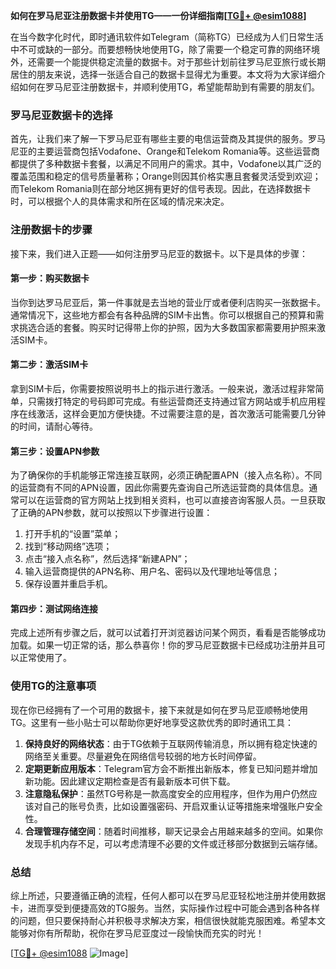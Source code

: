 **如何在罗马尼亚注册数据卡并使用TG——一份详细指南[[TG💪+ @esim1088](https://t.me/s/esim1088)]**

在当今数字化时代，即时通讯软件如Telegram（简称TG）已经成为人们日常生活中不可或缺的一部分。而要想畅快地使用TG，除了需要一个稳定可靠的网络环境外，还需要一个能提供稳定流量的数据卡。对于那些计划前往罗马尼亚旅行或长期居住的朋友来说，选择一张适合自己的数据卡显得尤为重要。本文将为大家详细介绍如何在罗马尼亚注册数据卡，并顺利使用TG，希望能帮助到有需要的朋友们。

### 罗马尼亚数据卡的选择

首先，让我们来了解一下罗马尼亚有哪些主要的电信运营商及其提供的服务。罗马尼亚的主要运营商包括Vodafone、Orange和Telekom Romania等。这些运营商都提供了多种数据卡套餐，以满足不同用户的需求。其中，Vodafone以其广泛的覆盖范围和稳定的信号质量著称；Orange则因其价格实惠且套餐灵活受到欢迎；而Telekom Romania则在部分地区拥有更好的信号表现。因此，在选择数据卡时，可以根据个人的具体需求和所在区域的情况来决定。

### 注册数据卡的步骤

接下来，我们进入正题——如何注册罗马尼亚的数据卡。以下是具体的步骤：

#### 第一步：购买数据卡

当你到达罗马尼亚后，第一件事就是去当地的营业厅或者便利店购买一张数据卡。通常情况下，这些地方都会有各种品牌的SIM卡出售。你可以根据自己的预算和需求挑选合适的套餐。购买时记得带上你的护照，因为大多数国家都需要用护照来激活SIM卡。

#### 第二步：激活SIM卡

拿到SIM卡后，你需要按照说明书上的指示进行激活。一般来说，激活过程非常简单，只需拨打特定的号码即可完成。有些运营商还支持通过官方网站或手机应用程序在线激活，这样会更加方便快捷。不过需要注意的是，首次激活可能需要几分钟的时间，请耐心等待。

#### 第三步：设置APN参数

为了确保你的手机能够正常连接互联网，必须正确配置APN（接入点名称）。不同的运营商有不同的APN设置，因此你需要先查询自己所选运营商的具体信息。通常可以在运营商的官方网站上找到相关资料，也可以直接咨询客服人员。一旦获取了正确的APN参数，就可以按照以下步骤进行设置：
1. 打开手机的“设置”菜单；
2. 找到“移动网络”选项；
3. 点击“接入点名称”，然后选择“新建APN”；
4. 输入运营商提供的APN名称、用户名、密码以及代理地址等信息；
5. 保存设置并重启手机。

#### 第四步：测试网络连接

完成上述所有步骤之后，就可以试着打开浏览器访问某个网页，看看是否能够成功加载。如果一切正常的话，那么恭喜你！你的罗马尼亚数据卡已经成功注册并且可以正常使用了。

### 使用TG的注意事项

现在你已经拥有了一个可用的数据卡，接下来就是如何在罗马尼亚顺畅地使用TG。这里有一些小贴士可以帮助你更好地享受这款优秀的即时通讯工具：

1. **保持良好的网络状态**：由于TG依赖于互联网传输消息，所以拥有稳定快速的网络至关重要。尽量避免在网络信号较弱的地方长时间停留。
2. **定期更新应用版本**：Telegram官方会不断推出新版本，修复已知问题并增加新功能。因此建议定期检查是否有最新版本可供下载。
3. **注意隐私保护**：虽然TG号称是一款高度安全的应用程序，但作为用户仍然应该对自己的账号负责，比如设置强密码、开启双重认证等措施来增强账户安全性。
4. **合理管理存储空间**：随着时间推移，聊天记录会占用越来越多的空间。如果你发现手机内存不足，可以考虑清理不必要的文件或迁移部分数据到云端存储。

### 总结

综上所述，只要遵循正确的流程，任何人都可以在罗马尼亚轻松地注册并使用数据卡，进而享受到便捷高效的TG服务。当然，实际操作过程中可能会遇到各种各样的问题，但只要保持耐心并积极寻求解决方案，相信很快就能克服困难。希望本文能够对你有所帮助，祝你在罗马尼亚度过一段愉快而充实的时光！

[[TG💪+ @esim1088](https://t.me/s/esim1088) ![Image](https://i.postimg.cc/4NQfJmqS/Snipaste-2025-05-13-00-14-12.png)]